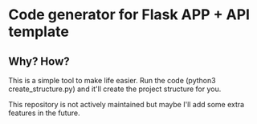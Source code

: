 # Code generator for Flask APP + API template 

## Why? How?
This is a simple tool to make life easier. Run the code (python3 create_structure.py) and it'll create the project structure for you.

This repository is not actively maintained but maybe I'll add some extra features in the future.
